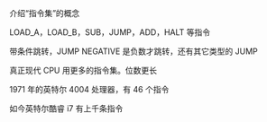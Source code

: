 介绍“指令集”的概念

LOAD_A，LOAD_B，SUB，JUMP，ADD，HALT 等指令

带条件跳转，JUMP NEGATIVE 是负数才跳转，还有其它类型的 JUMP

真正现代 CPU 用更多的指令集。位数更长

1971 年的英特尔 4004 处理器，有 46 个指令

如今英特尔酷睿 i7 有上千条指令